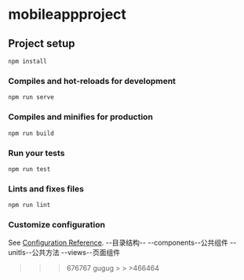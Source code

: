 # mobileappproject

## Project setup
```
npm install
```

### Compiles and hot-reloads for development
```
npm run serve
```

### Compiles and minifies for production
```
npm run build
```

### Run your tests
```
npm run test
```

### Lints and fixes files
```
npm run lint
```

### Customize configuration
See [Configuration Reference](https://cli.vuejs.org/config/).
--目录结构--
--components--公共组件
--unitls--公共方法
--views--页面组件

> > >676767
  > > >gugug
    > > >466464
 

